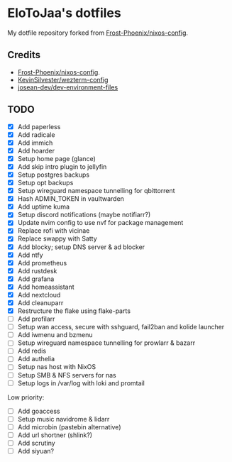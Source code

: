 # EloToJaa's dotfiles

My dotfile repository forked from [Frost-Phoenix/nixos-config](https://github.com/Frost-Phoenix/nixos-config/).

## Credits

- [Frost-Phoenix/nixos-config](https://github.com/Frost-Phoenix/nixos-config).
- [KevinSilvester/wezterm-config](https://github.com/KevinSilvester/wezterm-config)
- [josean-dev/dev-environment-files](https://github.com/josean-dev/dev-environment-files/tree/main/.config/nvim)

## TODO

- [x] Add paperless
- [x] Add radicale
- [x] Add immich
- [x] Add hoarder
- [x] Setup home page (glance)
- [x] Add skip intro plugin to jellyfin
- [x] Setup postgres backups
- [x] Setup opt backups
- [x] Setup wireguard namespace tunnelling for qbittorrent
- [x] Hash ADMIN_TOKEN in vaultwarden
- [x] Add uptime kuma
- [x] Setup discord notifications (maybe notifiarr?)
- [x] Update nvim config to use nvf for package management
- [x] Replace rofi with vicinae
- [x] Replace swappy with Satty
- [x] Add blocky; setup DNS server & ad blocker
- [x] Add ntfy
- [x] Add prometheus
- [x] Add rustdesk
- [x] Add grafana
- [x] Add homeassistant
- [x] Add nextcloud
- [x] Add cleanuparr
- [x] Restructure the flake using flake-parts
- [ ] Add profilarr
- [ ] Setup wan access, secure with sshguard, fail2ban and kolide launcher
- [ ] Add iwmenu and bzmenu
- [ ] Setup wireguard namespace tunnelling for prowlarr & bazarr
- [ ] Add redis
- [ ] Add authelia
- [ ] Setup nas host with NixOS
- [ ] Setup SMB & NFS servers for nas
- [ ] Setup logs in /var/log with loki and promtail

Low priority:

- [ ] Add goaccess
- [ ] Setup music navidrome & lidarr
- [ ] Add microbin (pastebin alternative)
- [ ] Add url shortner (shlink?)
- [ ] Add scrutiny
- [ ] Add siyuan?
